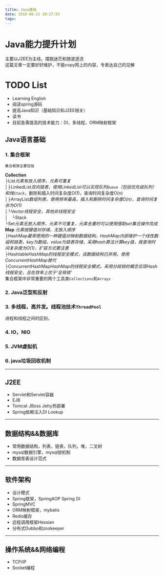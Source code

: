 ```yaml
---
title: Java基础
date: 2016-06-21 20:27:53
tags:
---
```


# Java能力提升计划
主要以J2EE为主线，摆脱迷茫和随波逐流   
这篇文章一定要好好维护，不能copy网上的内容，专表达自己的见解

# TODO List
- Learning English
- 阅读spring源码
- 提高Java知识（基础知识和J2EE相关）
- 读书
- 目前急需提高的技术能力：DI，多线程，ORM映射框架
<!--more-->
## Java语言基础
### 1. 集合框架  
    集合框架主要包括  
**Collection**   
├List*元素有放入顺序，元素可重复*    
│├LinkedList*双向链表，使用LinkedList可以实现队列`Queue`（包括优先级队列）和栈`Stack`*，删除和插入时间复杂度O(1)，查询时间复杂度O(n)  
│├ArrayList*数组列表，使用频率最高，插入和删除时间复杂度O(n)，查询时间复杂为O(1)*  
│└Vector*线程安全，其他非线程安全*  
│　└Stack  
└Set*元素无放入顺序，元素不可重复，元素去重时可以使用借助set集合操作完成*  
**Map** *元素按键值对存储，无放入顺序*    
├HashMap*最常使用的一种键值对映射数据结构，HashMap内部维护一个线性数组和链表，key为数组，value为链表存储，采用hash算法计算key值，故查询时间复杂度为O(1)，扩容方式要注意*  
├Hashtable*HashMap的线程安全模式，该数据结构已弃用，使用ConcurrentHashMap替代*  
├ConcurrentHashMap*HashMap的线程安全模式，采用分段锁的概念实现Hash线程安全，且在效率上优于‘全局锁’*    
集合框架中非常重要的两个工具类`Collections`和`Arrays`  
### 2. Java泛型和反射 


### 3. 多线程，高并发。线程池技术`ThreadPool`  
进程和线程之间的区别。

### 4. IO，NIO    
### 5. JVM虚拟机  
### 6. java垃圾回收机制  
---
## J2EE
- Servlet和Servlet容器
- EJB
- Tomcat JBoss Jetty热部署
- Spring依赖注入DI Lookup
---
## 数据结构&&数据库
- 常用数据结构，列表，链表，队列，堆，二叉树
- mysql数据引擎，mysql锁机制
- 数据库表设计范式
---
## 软件架构
- 设计模式
- Spring框架，SpringAOP Spring DI
- SpringMVC
- ORM映射框架，mybatis
- Redis缓存
- 远程调用框架Hessian
- 分布式Dubbo和zookeeper
---
## 操作系统&&网络编程
- TCP/IP
- Socket编程
